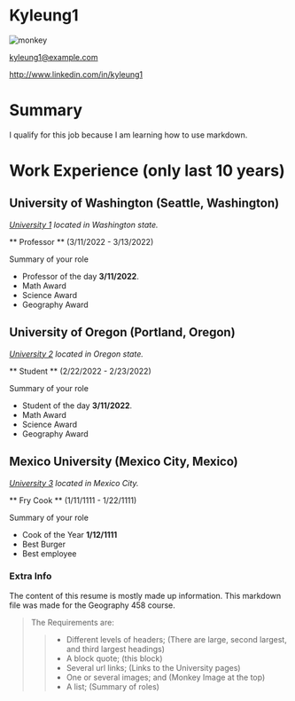 # Kyleung1

![monkey](https://images.newscientist.com/wp-content/gallery/dn16832-snow-monkeys/p67_mam_0648_0010a_a5.gif)

kyleung1@example.com

http://www.linkedin.com/in/kyleung1

# Summary

I qualify for this job because I am learning how to use markdown.

# Work Experience (only last 10 years)

## University of Washington (Seattle, Washington)

*[University 1](https://www.washington.edu/) located in Washington state.*

** Professor ** (3/11/2022 - 3/13/2022)

Summary of your role

- Professor of the day **3/11/2022**.
- Math Award
- Science Award
- Geography Award

## University of Oregon (Portland, Oregon)
*[University 2](https://www.uoregon.edu/) located in Oregon state.*

** Student ** (2/22/2022 - 2/23/2022)

Summary of your role

- Student of the day **3/11/2022**.
- Math Award
- Science Award
- Geography Award

## Mexico University (Mexico City, Mexico)
*[University 3](https://uceap.universityofcalifornia.edu/programs/national-autonomous-university-mexico) located in Mexico City.*

** Fry Cook ** (1/11/1111 - 1/22/1111)

Summary of your role

- Cook of the Year **1/12/1111**
- Best Burger
- Best employee

[University 1]: https://www.washington.edu/
[University 2]: https://www.uoregon.edu/
[University 3]: https://uceap.universityofcalifornia.edu/programs/national-autonomous-university-mexico

### Extra Info

The content of this resume is mostly made up information. This markdown file was made for the Geography 458 course.
> The Requirements are:
> > - Different levels of headers; (There are large, second largest, and third largest headings)
> > - A block quote; (this block)
> > - Several url links; (Links to the University pages)
> > - One or several images; and (Monkey Image at the top)
> > - A list; (Summary of roles)